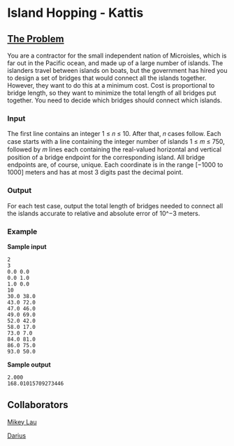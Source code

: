 # Island Hopping - Kattis

## [The Problem](https://open.kattis.com/problems/islandhopping)

You are a contractor for the small independent nation of Microisles, which is far out in the Pacific ocean, and made up of a large number of islands. The islanders travel between islands on boats, but the government has hired you to design a set of bridges that would connect all the islands together. However, they want to do this at a minimum cost. Cost is proportional to bridge length, so they want to minimize the total length of all bridges put together. You need to decide which bridges should connect which islands.

### Input

The first line contains an integer 1 ≤ 𝑛 ≤ 10. After that, 𝑛 cases follow. Each case starts with a line containing the integer number of islands 1 ≤ 𝑚 ≤ 750, followed by 𝑚 lines each containing the real-valued horizontal and vertical position of a bridge endpoint for the corresponding island. All bridge endpoints are, of course, unique. Each coordinate is in the range [−1000 to 1000] meters and has at most 3 digits past the decimal point.

### Output

For each test case, output the total length of bridges needed to connect all the islands accurate to relative and absolute error of 10^−3 meters.

### Example

**Sample input**

```
2
3
0.0 0.0
0.0 1.0
1.0 0.0
10
30.0 38.0
43.0 72.0
47.0 46.0
49.0 69.0
52.0 42.0
58.0 17.0
73.0 7.0
84.0 81.0
86.0 75.0
93.0 50.0
```

**Sample output**

```
2.000
168.01015709273446
```

## Collaborators

[Mikey Lau](https://github.com/MikeyJL)

[Darius](https://github.com/DariusJA)

